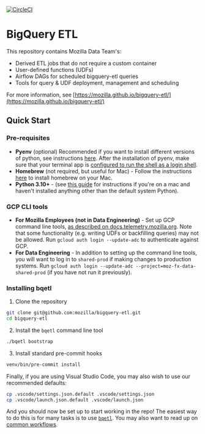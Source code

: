[![CircleCI](https://dl.circleci.com/status-badge/img/gh/mozilla/bigquery-etl/tree/main.svg?style=svg&circle-token=1df4cefd991043d7d3f13243ea80f38e7aa18341)](https://dl.circleci.com/status-badge/redirect/gh/mozilla/bigquery-etl/tree/main)
# BigQuery ETL

This repository contains Mozilla Data Team's:

- Derived ETL jobs that do not require a custom container
- User-defined functions (UDFs)
- Airflow DAGs for scheduled bigquery-etl queries
- Tools for query & UDF deployment, management and scheduling

For more information, see [https://mozilla.github.io/bigquery-etl/](https://mozilla.github.io/bigquery-etl/)

## Quick Start

### Pre-requisites
- **Pyenv** (optional) Recommended if you want to install different versions of python, see instructions [here](https://github.com/pyenv/pyenv#basic-github-checkout). After the installation of pyenv, make sure that your terminal app is [configured to run the shell as a login shell](https://github.com/pyenv/pyenv/wiki/MacOS-login-shell).
- **Homebrew** (not required, but useful for Mac) - Follow the instructions [here](https://brew.sh/) to install homebrew on your Mac.
- **Python 3.10+** - (see [this guide](https://docs.python-guide.org/starting/install3/osx/) for instructions if you're on a mac and haven't installed anything other than the default system Python).

### GCP CLI tools

- **For Mozilla Employees (not in Data Engineering)** - Set up GCP command line tools, [as described on docs.telemetry.mozilla.org](https://docs.telemetry.mozilla.org/cookbooks/bigquery/access.html#using-the-bq-command-line-tool). Note that some functionality (e.g. writing UDFs or backfilling queries) may not be allowed. Run `gcloud auth login --update-adc` to authenticate against GCP.
- **For Data Engineering** - In addition to setting up the command line tools, you will want to log in to `shared-prod` if making changes to production systems. Run `gcloud auth login --update-adc --project=moz-fx-data-shared-prod` (if you have not run it previously).

### Installing bqetl

1. Clone the repository
```bash
git clone git@github.com:mozilla/bigquery-etl.git
cd bigquery-etl
```

2. Install the `bqetl` command line tool
```bash
./bqetl bootstrap
```

3. Install standard pre-commit hooks
```bash
venv/bin/pre-commit install
```

Finally, if you are using Visual Studio Code, you may also wish to use our recommended defaults:
```bash
cp .vscode/settings.json.default .vscode/settings.json
cp .vscode/launch.json.default .vscode/launch.json
```

And you should now be set up to start working in the repo! The easiest way to do this is for many tasks is to use [`bqetl`](https://mozilla.github.io/bigquery-etl/bqetl/). You may also want to read up on [common workflows](https://mozilla.github.io/bigquery-etl/cookbooks/common_workflows/).
